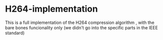 # H264-implementation
This is a full implementation of the H264 compression algorithm , with the bare bones funcionality only (we didn't go into the specific parts in the IEEE standard)
